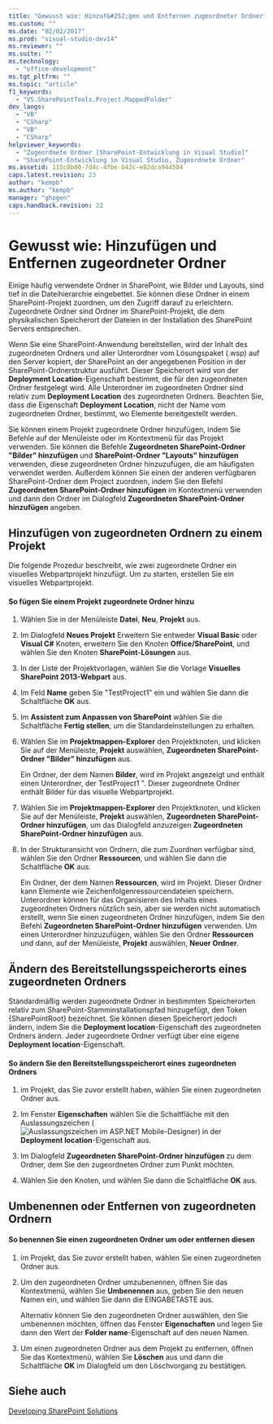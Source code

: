 ```yaml
---
title: "Gewusst wie: Hinzuf&#252;gen und Entfernen zugeordneter Ordner"
ms.custom: ""
ms.date: "02/02/2017"
ms.prod: "visual-studio-dev14"
ms.reviewer: ""
ms.suite: ""
ms.technology: 
  - "office-development"
ms.tgt_pltfrm: ""
ms.topic: "article"
f1_keywords: 
  - "VS.SharePointTools.Project.MappedFolder"
dev_langs: 
  - "VB"
  - "CSharp"
  - "VB"
  - "CSharp"
helpviewer_keywords: 
  - "Zugeordnete Ordner [SharePoint-Entwicklung in Visual Studio]"
  - "SharePoint-Entwicklung in Visual Studio, Zugeordnete Ordner"
ms.assetid: 115c8b00-7d4c-4fbe-b42c-e82dca944504
caps.latest.revision: 23
author: "kempb"
ms.author: "kempb"
manager: "ghogen"
caps.handback.revision: 22
---
```

# Gewusst wie: Hinzuf&#252;gen und Entfernen zugeordneter Ordner
  Einige häufig verwendete Ordner in SharePoint, wie Bilder und Layouts, sind tief in die Dateihierarchie eingebettet.  Sie können diese Ordner in einem SharePoint\-Projekt zuordnen, um den Zugriff darauf zu erleichtern.  Zugeordnete Ordner sind Ordner im SharePoint\-Projekt, die dem physikalischen Speicherort der Dateien in der Installation des SharePoint Servers entsprechen.  
  
 Wenn Sie eine SharePoint\-Anwendung bereitstellen, wird der Inhalt des zugeordneten Ordners und aller Unterordner vom Lösungspaket \(.wsp\) auf den Server kopiert, der SharePoint an der angegebenen Position in der SharePoint\-Ordnerstruktur ausführt.  Dieser Speicherort wird von der **Deployment Location**\-Eigenschaft bestimmt, die für den zugeordneten Ordner festgelegt wird.  Alle Unterordner im zugeordneten Ordner sind relativ zum **Deployment Location** des zugeordneten Ordners.  Beachten Sie, dass die Eigenschaft **Deployment Location**, nicht der Name vom zugeordneten Ordner, bestimmt, wo Elemente bereitgestellt werden.  
  
 Sie können einem Projekt zugeordnete Ordner hinzufügen, indem Sie Befehle auf der Menüleiste oder im Kontextmenü für das Projekt verwenden.  Sie können die Befehle **Zugeordneten SharePoint\-Ordner "Bilder" hinzufügen** und **SharePoint\-Ordner "Layouts" hinzufügen** verwenden, diese zugeordneten Ordner hinzuzufügen, die am häufigsten verwendet werden.  Außerdem können Sie einen der anderen verfügbaren SharePoint\-Ordner dem Project zuordnen, indem Sie den Befehl **Zugeordneten SharePoint\-Ordner hinzufügen** im Kontextmenü verwenden und dann den Ordner im Dialogfeld **Zugeordneten SharePoint\-Ordner hinzufügen** angeben.  
  
## Hinzufügen von zugeordneten Ordnern zu einem Projekt  
 Die folgende Prozedur beschreibt, wie zwei zugeordnete Ordner ein visuelles Webpartprojekt hinzufügt.  Um zu starten, erstellen Sie ein visuelles Webpartprojekt.  
  
#### So fügen Sie einem Projekt zugeordnete Ordner hinzu  
  
1.  Wählen Sie in der Menüleiste **Datei**, **Neu**, **Projekt** aus.  
  
2.  Im Dialogfeld **Neues Projekt** Erweitern Sie entweder **Visual Basic** oder **Visual C\#** Knoten, erweitern Sie den Knoten **Office\/SharePoint**, und wählen Sie den Knoten **SharePoint\-Lösungen** aus.  
  
3.  In der Liste der Projektvorlagen, wählen Sie die Vorlage **Visuelles SharePoint 2013\-Webpart** aus.  
  
4.  Im Feld **Name** geben Sie "TestProject1" ein und wählen Sie dann die Schaltfläche **OK** aus.  
  
5.  Im **Assistent zum Anpassen von SharePoint** wählen Sie die Schaltfläche **Fertig stellen**, um die Standardeinstellungen zu erhalten.  
  
6.  Wählen Sie im **Projektmappen\-Explorer** den Projektknoten, und klicken Sie auf der Menüleiste, **Projekt** auswählen, **Zugeordneten SharePoint\-Ordner "Bilder" hinzufügen** aus.  
  
     Ein Ordner, der dem Namen **Bilder**, wird im Projekt angezeigt und enthält einen Unterordner, der TestProject1 ".  Dieser zugeordnete Ordner enthält Bilder für das visuelle Webpartprojekt.  
  
7.  Wählen Sie im **Projektmappen\-Explorer** den Projektknoten, und klicken Sie auf der Menüleiste, **Projekt** auswählen, **Zugeordneten SharePoint\-Ordner hinzufügen**, um das Dialogfeld anzuzeigen **Zugeordneten SharePoint\-Ordner hinzufügen** aus.  
  
8.  In der Strukturansicht von Ordnern, die zum Zuordnen verfügbar sind, wählen Sie den Ordner **Ressourcen**, und wählen Sie dann die Schaltfläche **OK** aus.  
  
     Ein Ordner, der dem Namen **Ressourcen**, wird im Projekt.  Dieser Ordner kann Elemente wie Zeichenfolgenressourcendateien speichern.  Unterordner können für das Organisieren des Inhalts eines zugeordneten Ordners nützlich sein, aber sie werden nicht automatisch erstellt, wenn Sie einen zugeordneten Ordner hinzufügen, indem Sie den Befehl **Zugeordneten SharePoint\-Ordner hinzufügen** verwenden.  Um einen Unterordner hinzuzufügen, wählen Sie den Ordner **Ressourcen** und dann, auf der Menüleiste, **Projekt** auswählen, **Neuer Ordner**.  
  
## Ändern des Bereitstellungsspeicherorts eines zugeordneten Ordners  
 Standardmäßig werden zugeordnete Ordner in bestimmten Speicherorten relativ zum SharePoint\-Stamminstallationspfad hinzugefügt, den Token {SharePointRoot} bezeichnet.  Sie können diesen Speicherort jedoch ändern, indem Sie die **Deployment location**\-Eigenschaft des zugeordneten Ordners ändern.  Jeder zugeordnete Ordner verfügt über eine eigene **Deployment location**\-Eigenschaft.  
  
#### So ändern Sie den Bereitstellungsspeicherort eines zugeordneten Ordners  
  
1.  im Projekt, das Sie zuvor erstellt haben, wählen Sie einen zugeordneten Ordner aus.  
  
2.  Im Fenster **Eigenschaften** wählen Sie die Schaltfläche mit den Auslassungszeichen \(![Auslassungszeichen im ASP.NET Mobile-Designer](~/docs/sharepoint/media/mwellipsis.gif "Auslassungszeichen im ASP.NET Mobile-Designer")\) in der **Deployment location**\-Eigenschaft aus.  
  
3.  Im Dialogfeld **Zugeordneten SharePoint\-Ordner hinzufügen** zu dem Ordner, dem Sie den zugeordneten Ordner zum Punkt möchten.  
  
4.  Wählen Sie den Knoten, und wählen Sie dann die Schaltfläche **OK** aus.  
  
## Umbenennen oder Entfernen von zugeordneten Ordnern  
  
#### So benennen Sie einen zugeordneten Ordner um oder entfernen diesen  
  
1.  im Projekt, das Sie zuvor erstellt haben, wählen Sie einen zugeordneten Ordner aus.  
  
2.  Um den zugeordneten Ordner umzubenennen, öffnen Sie das Kontextmenü, wählen Sie **Umbenennen** aus, geben Sie den neuen Namen ein, und wählen Sie dann die EINGABETASTE aus.  
  
     Alternativ können Sie den zugeordneten Ordner auswählen, den Sie umbenennen möchten, öffnen das Fenster **Eigenschaften** und legen Sie dann den Wert der **Folder name**\-Eigenschaft auf den neuen Namen.  
  
3.  Um einen zugeordneten Ordner aus dem Projekt zu entfernen, öffnen Sie das Kontextmenü, wählen Sie **Löschen** aus und dann die Schaltfläche **OK** im Dialogfeld um den Löschvorgang zu bestätigen.  
  
## Siehe auch  
 [Developing SharePoint Solutions](../sharepoint/developing-sharepoint-solutions.md)  
  
  